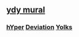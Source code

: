 ## [ydy mural](https://webmural.com/ydy)

### [hYper](index.html) [Deviation](d.css) [Yolks](yy.css)
